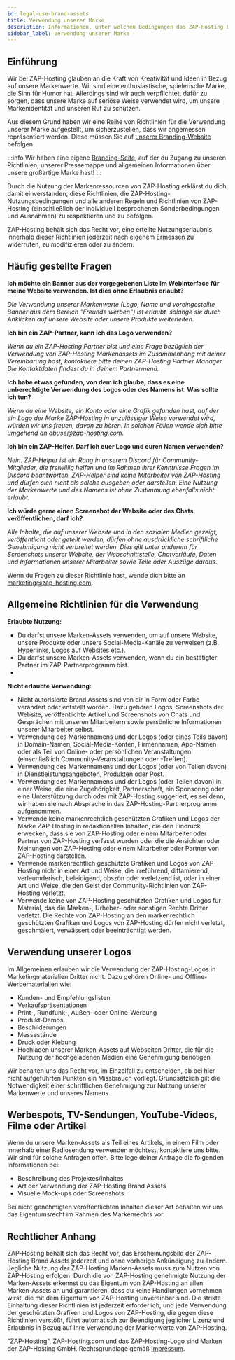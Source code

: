 ```yaml
---
id: legal-use-brand-assets
title: Verwendung unserer Marke
description: Informationen, unter welchen Bedingungen das ZAP-Hosting Logo und der Name verwendet werden können - ZAP-Hosting.com Dokumentation
sidebar_label: Verwendung unserer Marke
---
```




## Einführung

Wir bei ZAP-Hosting glauben an die Kraft von Kreativität und Ideen in Bezug auf unsere Markenwerte. Wir sind eine enthusiastische, spielerische Marke, die Sinn für Humor hat. Allerdings sind wir auch verpflichtet, dafür zu sorgen, dass unsere Marke auf seriöse Weise verwendet wird, um unsere Markenidentität und unseren Ruf zu schützen.

Aus diesem Grund haben wir eine Reihe von Richtlinien für die Verwendung unserer Marke aufgestellt, um sicherzustellen, dass wir angemessen repräsentiert werden. Diese müssen Sie auf [unserer Branding-Website](https://zap-hosting.com/branding) befolgen.

:::info
Wir haben eine eigene [Branding-Seite](https://zap-hosting.com/branding), auf der du Zugang zu unseren Richtlinien, unserer Pressemappe und allgemeinen Informationen über unsere großartige Marke hast!
:::

Durch die Nutzung der Markenressourcen von ZAP-Hosting erklärst du dich damit einverstanden, diese Richtlinien, die ZAP-Hosting-Nutzungsbedingungen und alle anderen Regeln und Richtlinien von ZAP-Hosting (einschließlich der individuell besprochenen Sonderbedingungen und Ausnahmen) zu respektieren und zu befolgen. 

ZAP-Hosting behält sich das Recht vor, eine erteilte Nutzungserlaubnis innerhalb dieser Richtlinien jederzeit nach eigenem Ermessen zu widerrufen, zu modifizieren oder zu ändern.



## Häufig gestellte Fragen

**Ich möchte ein Banner aus der vorgegebenen Liste im Webinterface für meine Website verwenden. Ist dies ohne Erlaubnis erlaubt?**

*Die Verwendung unserer Markenwerte (Logo, Name und voreingestellte Banner aus dem Bereich "Freunde werben") ist erlaubt, solange sie durch Anklicken auf unsere Website oder unsere Produkte weiterleiten.*



**Ich bin ein ZAP-Partner, kann ich das Logo verwenden?**

*Wenn du ein ZAP-Hosting Partner bist und eine Frage bezüglich der Verwendung von ZAP-Hosting Markenassets im Zusammenhang mit deiner Vereinbarung hast, kontaktiere bitte deinen ZAP-Hosting Partner Manager. Die Kontaktdaten findest du in deinem Partnermenü.*



**Ich habe etwas gefunden, von dem ich glaube, dass es eine unberechtigte Verwendung des Logos oder des Namens ist. Was sollte ich tun?**

*Wenn du eine Website, ein Konto oder eine Grafik gefunden hast, auf der ein Logo der Marke ZAP-Hosting in unzulässiger Weise verwendet wird, würden wir uns freuen, davon zu hören. In solchen Fällen wende sich bitte umgehend an abuse@zap-hosting.com*.



**Ich bin ein ZAP-Helfer. Darf ich euer Logo und euren Namen verwenden?**

*Nein. ZAP-Helper ist ein Rang in unserem Discord für Community-Mitglieder, die freiwillig helfen und im Rahmen ihrer Kenntnisse Fragen im Discord beantworten. ZAP-Helper sind keine Mitarbeiter von ZAP-Hosting und dürfen sich nicht als solche ausgeben oder darstellen. Eine Nutzung der Markenwerte und des Namens ist ohne Zustimmung ebenfalls nicht erlaubt.*



**Ich würde gerne einen Screenshot der Website oder des Chats veröffentlichen, darf ich?**

*Alle Inhalte, die auf unserer Website und in den sozialen Medien gezeigt, veröffentlicht oder geteilt werden, dürfen ohne ausdrückliche schriftliche Genehmigung nicht verbreitet werden. Dies gilt unter anderem für Screenshots unserer Website, der Webschnittstelle, Chatverläufe, Daten und Informationen unserer Mitarbeiter sowie Teile oder Auszüge daraus.*

Wenn du Fragen zu dieser Richtlinie hast, wende dich bitte an marketing@zap-hosting.com.



## Allgemeine Richtlinien für die Verwendung



**Erlaubte Nutzung:**

- Du darfst unsere Marken-Assets verwenden, um auf unsere Website, unsere Produkte oder unsere Social-Media-Kanäle zu verweisen (z.B. Hyperlinks, Logos auf Websites etc.). 
- Du darfst unsere Marken-Assets verwenden, wenn du ein bestätigter Partner im ZAP-Partnerprogramm bist.
- 


**Nicht erlaubte Verwendung:**

- Nicht autorisierte Brand Assets sind von dir in Form oder Farbe verändert oder entstellt worden. Dazu gehören Logos, Screenshots der Website, veröffentlichte Artikel und Screenshots von Chats und Gesprächen mit unseren Mitarbeitern sowie persönliche Informationen unserer Mitarbeiter selbst.
- Verwendung des Markennamens und der Logos (oder eines Teils davon) in Domain-Namen, Social-Media-Konten, Firmennamen, App-Namen oder als Teil von Online- oder persönlichen Veranstaltungen (einschließlich Community-Veranstaltungen oder -Treffen).
- Verwendung des Markennamens und der Logos (oder von Teilen davon) in Dienstleistungsangeboten, Produkten oder Post.
- Verwendung des Markennamens und der Logos (oder Teilen davon) in einer Weise, die eine Zugehörigkeit, Partnerschaft, ein Sponsoring oder eine Unterstützung durch oder mit ZAP-Hosting suggeriert, es sei denn, wir haben sie nach Absprache in das ZAP-Hosting-Partnerprogramm aufgenommen.
- Verwende keine markenrechtlich geschützten Grafiken und Logos der Marke ZAP-Hosting in redaktionellen Inhalten, die den Eindruck erwecken, dass sie von ZAP-Hosting oder einem Mitarbeiter oder Partner von ZAP-Hosting verfasst wurden oder die die Ansichten oder Meinungen von ZAP-Hosting oder einem Mitarbeiter oder Partner von ZAP-Hosting darstellen.
- Verwende markenrechtlich geschützte Grafiken und Logos von ZAP-Hosting nicht in einer Art und Weise, die irreführend, diffamierend, verleumderisch, beleidigend, obszön oder verletzend ist, oder in einer Art und Weise, die den Geist der Community-Richtlinien von ZAP-Hosting verletzt.
- Verwende keine von ZAP-Hosting geschützten Grafiken und Logos für Material, das die Marken-, Urheber- oder sonstigen Rechte Dritter verletzt.
  Die Rechte von ZAP-Hosting an den markenrechtlich geschützten Grafiken und Logos von ZAP-Hosting dürfen nicht verletzt, geschmälert, verwässert oder beeinträchtigt werden.



## Verwendung unserer Logos

Im Allgemeinen erlauben wir die Verwendung der ZAP-Hosting-Logos in Marketingmaterialien Dritter nicht. Dazu gehören Online- und Offline-Werbematerialien wie:

- Kunden- und Empfehlungslisten
- Verkaufspräsentationen
- Print-, Rundfunk-, Außen- oder Online-Werbung
- Produkt-Demos
- Beschilderungen
- Messestände
- Druck oder Klebung 
- Hochladen unserer Marken-Assets auf Webseiten Dritter, die für die Nutzung der hochgeladenen Medien eine Genehmigung benötigen

Wir behalten uns das Recht vor, im Einzelfall zu entscheiden, ob bei hier nicht aufgeführten Punkten ein Missbrauch vorliegt. Grundsätzlich gilt die Notwendigkeit einer schriftlichen Genehmigung zur Nutzung unserer Markenwerte und unseres Namens.



## Werbespots, TV-Sendungen, YouTube-Videos, Filme oder Artikel

Wenn du unsere Marken-Assets als Teil eines Artikels, in einem Film oder innerhalb einer Radiosendung verwenden möchtest, kontaktiere uns bitte. Wir sind für solche Anfragen offen. Bitte lege deiner Anfrage die folgenden Informationen bei:

- Beschreibung des Projektes/Inhaltes 
- Art der Verwendung der ZAP-Hosting Brand Assets
- Visuelle Mock-ups oder Screenshots

Bei nicht genehmigten veröffentlichten Inhalten dieser Art behalten wir uns das Eigentumsrecht im Rahmen des Markenrechts vor.



## Rechtlicher Anhang

ZAP-Hosting behält sich das Recht vor, das Erscheinungsbild der ZAP-Hosting Brand Assets jederzeit und ohne vorherige Ankündigung zu ändern. Jegliche Nutzung der ZAP-Hosting Marken-Assets muss zum Nutzen von ZAP-Hosting erfolgen. Durch die von ZAP-Hosting genehmigte Nutzung der Marken-Assets erkennst du das Eigentum von ZAP-Hosting an allen Marken-Assets an und garantieren, dass du keine Handlungen vornehmen wirst, die mit dem Eigentum von ZAP-Hosting unvereinbar sind. Die strikte Einhaltung dieser Richtlinien ist jederzeit erforderlich, und jede Verwendung der geschützten Grafiken und Logos von ZAP-Hosting, die gegen diese Richtlinien verstößt, führt automatisch zur Beendigung jeglicher Lizenz und Erlaubnis in Bezug auf Ihre Verwendung der Markenwerte von ZAP-Hosting.

"ZAP-Hosting", ZAP-Hosting.com und das ZAP-Hosting-Logo sind Marken der ZAP-Hosting GmbH.
Rechtsgrundlage gemäß [Impressum](https://zap-hosting.com/en/impressum/).